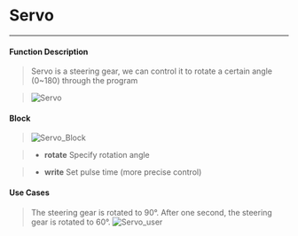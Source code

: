 # Servo
__________________________

#### Function Description

>Servo is a steering gear, we can control it to rotate a certain angle (0~180) through the program

>![Servo](/image/Units/Servo.png)

#### Block

>![Servo_Block](/image/Units/Servo_Block.jpg)

>* __rotate__
Specify rotation angle

>* __write__
Set pulse time (more precise control)

#### Use Cases

>The steering gear is rotated to 90°. After one second, the steering gear is rotated to 60°.
>![Servo_user](/image/Units/Servo_user.gif)

